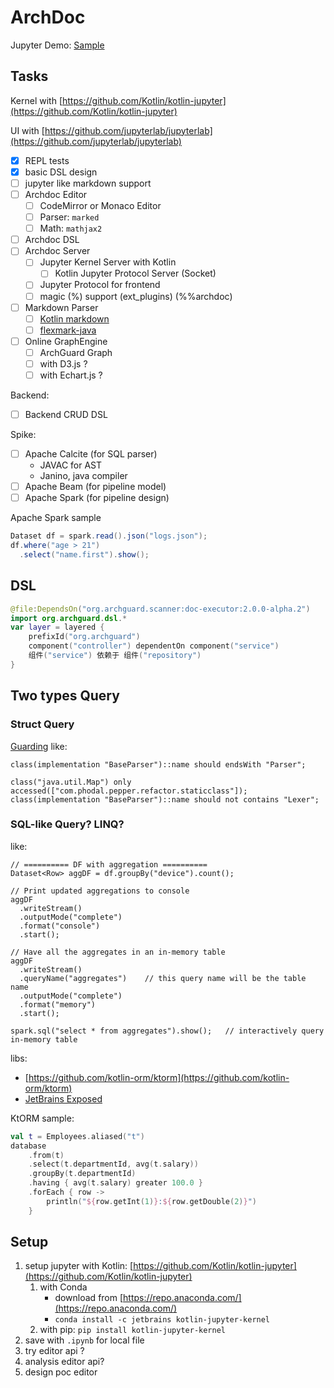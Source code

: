 # ArchDoc

Jupyter Demo: [Sample](sample.ipynb)

## Tasks

Kernel with [https://github.com/Kotlin/kotlin-jupyter](https://github.com/Kotlin/kotlin-jupyter)

UI with [https://github.com/jupyterlab/jupyterlab](https://github.com/jupyterlab/jupyterlab)

- [x] REPL tests
- [x] basic DSL design
- [ ] jupyter like markdown support
- [ ] Archdoc Editor
  - [ ] CodeMirror or Monaco Editor
  - [ ] Parser: `marked`
  - [ ] Math: `mathjax2`
- [ ] Archdoc DSL
- [ ] Archdoc Server
  - [ ] Jupyter Kernel Server with Kotlin
     - [ ] Kotlin Jupyter Protocol Server (Socket)
  - [ ] Jupyter Protocol for frontend
  - [ ] magic (%) support (ext_plugins) (%%archdoc)
- [ ] Markdown Parser
  - [ ] [Kotlin markdown](https://github.com/JetBrains/markdown)
  - [ ] [flexmark-java](https://github.com/vsch/flexmark-java)
- [ ] Online GraphEngine
  - [ ] ArchGuard Graph
  - [ ] with D3.js ?
  - [ ] with Echart.js ?

Backend:

- [ ] Backend CRUD DSL

Spike:

- [ ] Apache Calcite (for SQL parser)
  - JAVAC for AST 
  - Janino, java compiler
- [ ] Apache Beam (for pipeline model)
- [ ] Apache Spark (for pipeline design)

Apache Spark sample

```java
Dataset df = spark.read().json("logs.json");
df.where("age > 21")
  .select("name.first").show();
```

## DSL

```kotlin
@file:DependsOn("org.archguard.scanner:doc-executor:2.0.0-alpha.2")
import org.archguard.dsl.*
var layer = layered {
    prefixId("org.archguard")
    component("controller") dependentOn component("service")
    组件("service") 依赖于 组件("repository")
}
```

## Two types Query

### Struct Query

[Guarding](https://github.com/modernizing/guarding) like:

```
class(implementation "BaseParser")::name should endsWith "Parser";

class("java.util.Map") only accessed(["com.phodal.pepper.refactor.staticclass"]);
class(implementation "BaseParser")::name should not contains "Lexer";
```

### SQL-like Query? LINQ? 

[](https://spark.apache.org/docs/latest/structured-streaming-programming-guide.html) like:

```
// ========== DF with aggregation ==========
Dataset<Row> aggDF = df.groupBy("device").count();

// Print updated aggregations to console
aggDF
  .writeStream()
  .outputMode("complete")
  .format("console")
  .start();

// Have all the aggregates in an in-memory table
aggDF
  .writeStream()
  .queryName("aggregates")    // this query name will be the table name
  .outputMode("complete")
  .format("memory")
  .start();

spark.sql("select * from aggregates").show();   // interactively query in-memory table
```


libs:

- [https://github.com/kotlin-orm/ktorm](https://github.com/kotlin-orm/ktorm)
- [JetBrains Exposed](https://github.com/JetBrains/Exposed)

KtORM sample:

```kotlin
val t = Employees.aliased("t")
database
    .from(t)
    .select(t.departmentId, avg(t.salary))
    .groupBy(t.departmentId)
    .having { avg(t.salary) greater 100.0 }
    .forEach { row -> 
        println("${row.getInt(1)}:${row.getDouble(2)}")
    }
```

## Setup

1. setup jupyter with Kotlin: [https://github.com/Kotlin/kotlin-jupyter](https://github.com/Kotlin/kotlin-jupyter) 
   1. with Conda
      - download from [https://repo.anaconda.com/](https://repo.anaconda.com/) 
      - `conda install -c jetbrains kotlin-jupyter-kernel`
   2. with pip: `pip install kotlin-jupyter-kernel` 
2. save with `.ipynb` for local file
3. try editor api ?
4. analysis editor api?
5. design poc editor



